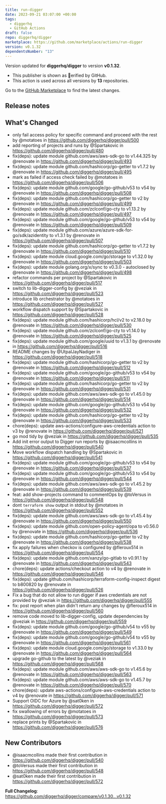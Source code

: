 ```yaml
---
title: run-digger
date: 2023-09-21 03:07:00 +00:00
tags:
  - diggerhq
  - GitHub Actions
draft: false
repo: diggerhq/digger
marketplace: https://github.com/marketplace/actions/run-digger
version: v0.1.32
dependentsNumber: "13"
---
```



Version updated for **diggerhq/digger** to version **v0.1.32**.
- This publisher is shown as erified by GitHub.
- This action is used across all versions by **13** repositories.

Go to the [GitHub Marketplace](https://github.com/marketplace/actions/run-digger) to find the latest changes.

## Release notes

## What's Changed
* only fail access policy for specific command and proceed with the rest by @motatoes in https://github.com/diggerhq/digger/pull/500
* add reporting of projects and runs by @Spartakovic in https://github.com/diggerhq/digger/pull/480
* fix(deps): update module github.com/aws/aws-sdk-go to v1.44.325 by @renovate in https://github.com/diggerhq/digger/pull/493
* fix(deps): update module github.com/hashicorp/go-getter to v1.7.2 by @renovate in https://github.com/diggerhq/digger/pull/495
* mark as failed if access check failed by @motatoes in https://github.com/diggerhq/digger/pull/506
* fix(deps): update module github.com/google/go-github/v53 to v54 by @renovate in https://github.com/diggerhq/digger/pull/508
* fix(deps): update module github.com/hashicorp/go-getter to v2 by @renovate in https://github.com/diggerhq/digger/pull/499
* fix(deps): update module github.com/zclconf/go-cty to v1.13.2 by @renovate in https://github.com/diggerhq/digger/pull/497
* fix(deps): update module github.com/google/go-github/v53 to v54 by @renovate in https://github.com/diggerhq/digger/pull/509
* fix(deps): update module github.com/azure/azure-sdk-for-go/sdk/azidentity to v1.3.1 by @renovate in https://github.com/diggerhq/digger/pull/507
* fix(deps): update module github.com/hashicorp/go-getter to v1.7.2 by @renovate in https://github.com/diggerhq/digger/pull/510
* fix(deps): update module cloud.google.com/go/storage to v1.32.0 by @renovate in https://github.com/diggerhq/digger/pull/503
* fix(deps): update module golang.org/x/sync to v0.3.0 - autoclosed by @renovate in https://github.com/diggerhq/digger/pull/498
* refactor commands per project  by @Spartakovic in https://github.com/diggerhq/digger/pull/517
* switch to lib-digger-config by @veziak in https://github.com/diggerhq/digger/pull/523
* introduce lib orchestrator by @motatoes in https://github.com/diggerhq/digger/pull/527
* workflow dispatch support by @Spartakovic in https://github.com/diggerhq/digger/pull/528
* fix(deps): update module github.com/hashicorp/hcl/v2 to v2.18.0 by @renovate in https://github.com/diggerhq/digger/pull/530
* fix(deps): update module github.com/zclconf/go-cty to v1.14.0 by @renovate in https://github.com/diggerhq/digger/pull/525
* fix(deps): update module github.com/google/uuid to v1.3.1 by @renovate in https://github.com/diggerhq/digger/pull/516
* README changes by @UtpalJayNadiger in https://github.com/diggerhq/digger/pull/518
* fix(deps): update module github.com/hashicorp/go-getter to v2 by @renovate in https://github.com/diggerhq/digger/pull/512
* fix(deps): update module github.com/google/go-github/v53 to v54 by @renovate in https://github.com/diggerhq/digger/pull/511
* fix(deps): update module github.com/hashicorp/go-getter to v2 by @renovate in https://github.com/diggerhq/digger/pull/531
* fix(deps): update module github.com/aws/aws-sdk-go to v1.45.0 by @renovate in https://github.com/diggerhq/digger/pull/514
* fix(deps): update module github.com/google/go-github/v53 to v54 by @renovate in https://github.com/diggerhq/digger/pull/532
* fix(deps): update module github.com/hashicorp/go-getter to v2 by @renovate in https://github.com/diggerhq/digger/pull/533
* chore(deps): update aws-actions/configure-aws-credentials action to v3 by @renovate in https://github.com/diggerhq/digger/pull/521
* go mod tidy by @veziak in https://github.com/diggerhq/digger/pull/535
* Add init error output to Digger run reports by @isaacmcollins in https://github.com/diggerhq/digger/pull/540
* Move workflow dispatch handling  by @Spartakovic in https://github.com/diggerhq/digger/pull/541
* fix(deps): update module github.com/google/go-github/v53 to v54 by @renovate in https://github.com/diggerhq/digger/pull/537
* fix(deps): update module github.com/google/go-github/v53 to v54 by @renovate in https://github.com/diggerhq/digger/pull/544
* fix(deps): update module github.com/aws/aws-sdk-go to v1.45.2 by @renovate in https://github.com/diggerhq/digger/pull/539
* feat: add show-projects command to commentOps by @toVersus in https://github.com/diggerhq/digger/pull/548
* dont `terraform show`  output in stdout by @motatoes in https://github.com/diggerhq/digger/pull/552
* fix(deps): update module github.com/aws/aws-sdk-go to v1.45.4 by @renovate in https://github.com/diggerhq/digger/pull/550
* fix(deps): update module github.com/open-policy-agent/opa to v0.56.0 by @renovate in https://github.com/diggerhq/digger/pull/536
* fix(deps): update module github.com/hashicorp/go-getter to v2 by @renovate in https://github.com/diggerhq/digger/pull/538
* fix apply failures when checkov is configured by @fleroux514 in https://github.com/diggerhq/digger/pull/554
* fix(deps): update module github.com/xanzy/go-gitlab to v0.91.1 by @renovate in https://github.com/diggerhq/digger/pull/543
* chore(deps): update actions/checkout action to v4 by @renovate in https://github.com/diggerhq/digger/pull/546
* fix(deps): update github.com/hashicorp/terraform-config-inspect digest to b800820 by @renovate in https://github.com/diggerhq/digger/pull/526
* Fix a bug that do not allow to run digger if aws credentials are not provided by @veziak in https://github.com/diggerhq/digger/pull/555
* fix: post report when plan didn't return any changes by @fleroux514 in https://github.com/diggerhq/digger/pull/560
* remove code moved to lib-digger-config, update dependencies by @veziak in https://github.com/diggerhq/digger/pull/559
* fix(deps): update module github.com/google/go-github/v54 to v55 by @renovate in https://github.com/diggerhq/digger/pull/549
* fix(deps): update module github.com/google/go-github/v54 to v55 by @renovate in https://github.com/diggerhq/digger/pull/561
* fix(deps): update module cloud.google.com/go/storage to v1.33.0 by @renovate in https://github.com/diggerhq/digger/pull/564
* upgrade go-github to the latest by @veziak in https://github.com/diggerhq/digger/pull/568
* fix(deps): update module github.com/aws/aws-sdk-go to v1.45.6 by @renovate in https://github.com/diggerhq/digger/pull/563
* fix(deps): update module github.com/aws/aws-sdk-go to v1.45.7 by @renovate in https://github.com/diggerhq/digger/pull/570
* chore(deps): update aws-actions/configure-aws-credentials action to v4 by @renovate in https://github.com/diggerhq/digger/pull/571
* Support OIDC for Azure by @sat0ken in https://github.com/diggerhq/digger/pull/572
* fix swallowing of errors by @motatoes in https://github.com/diggerhq/digger/pull/573
* replace prints by @Spartakovic in https://github.com/diggerhq/digger/pull/576

## New Contributors
* @isaacmcollins made their first contribution in https://github.com/diggerhq/digger/pull/540
* @toVersus made their first contribution in https://github.com/diggerhq/digger/pull/548
* @sat0ken made their first contribution in https://github.com/diggerhq/digger/pull/572

**Full Changelog**: https://github.com/diggerhq/digger/compare/v0.1.30...v0.1.32

